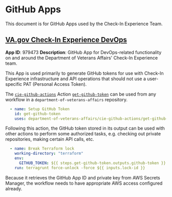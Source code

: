 # GitHub Apps

This document is for GitHub Apps used by the Check-In Experience Team.

## [VA.gov Check-In Experience DevOps](https://github.com/organizations/department-of-veterans-affairs/settings/apps/va-gov-check-in-experience-devops)

**App ID**: 979473
**Description**: GitHub App for DevOps-related functionality on and around the Department of Veterans Affairs' Check-In Experience team.

This App is used primarily to generate GitHub tokens for use with Check-In Experience infrastructure and API operations that should not use a user-specific PAT (Personal Access Token).

The [`cie-github-actions`](https://github.com/department-of-veterans-affairs/cie-github-actions/) Action [`get-github-token`](https://github.com/department-of-veterans-affairs/cie-github-actions/blob/main/get-github-token/action.yml) can be used from any workflow in a `department-of-veterans-affairs` repository. 

```yaml
  - name: Setup GitHub Token
    id: get-github-token
    uses: department-of-veterans-affairs/cie-github-actions/get-github-token@main
```

Following this action, the GitHub token stored in its output can be used with other actions to perform some authorized tasks, e.g. checking out private repositories, making certain API calls, etc.

```yaml
  - name: Break Terraform lock
    working-directory: "terraform"
    env:
      GITHUB_TOKEN: ${{ steps.get-github-token.outputs.github-token }}
    run: terragrunt force-unlock -force ${{ inputs.lock-id }}
```

Because it retrieves the GitHub App ID and private key from AWS Secrets Manager, the workflow needs to have appropriate AWS access configured already.
